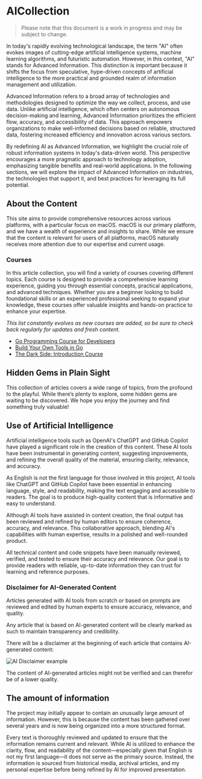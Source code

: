 # AICollection

> Please note that this document is a work in progress and may be subject to change.

In today's rapidly evolving technological landscape, the term "AI" often evokes images of cutting-edge artificial
intelligence systems, machine learning algorithms, and futuristic automation. However, in this context, "AI" stands for
Advanced Information. This distinction is important because it shifts the focus from speculative, hype-driven concepts
of artificial intelligence to the more practical and grounded realm of information management and utilization.

Advanced Information refers to a broad array of technologies and methodologies designed to optimize the way we collect,
process, and use data. Unlike artificial intelligence, which often centers on autonomous decision-making and learning,
Advanced Information prioritizes the efficient flow, accuracy, and accessibility of data. This approach empowers
organizations to make well-informed decisions based on reliable, structured data, fostering increased efficiency and
innovation across various sectors.

By redefining AI as Advanced Information, we highlight the crucial role of robust information systems in today's
data-driven world. This perspective encourages a more pragmatic approach to technology adoption, emphasizing tangible
benefits and real-world applications. In the following sections, we will explore the impact of Advanced Information on
industries, the technologies that support it, and best practices for leveraging its full potential.

## About the Content

This site aims to provide comprehensive resources across various platforms, with a particular focus on macOS. macOS is
our primary platform, and we have a wealth of experience and insights to share. While we ensure that the content is
relevant for users of all platforms, macOS naturally receives more attention due to our expertise and current usage.

### Courses

In this article collection, you will find a variety of courses covering different topics. Each course is designed to
provide a comprehensive learning experience, guiding you through essential concepts, practical applications, and advanced
techniques. Whether you are a beginner looking to build foundational skills or an experienced professional seeking to
expand your knowledge, these courses offer valuable insights and hands-on practice to enhance your expertise.

*This list constantly evolves as new courses are added, so be sure to check back regularly for updates and fresh content.*

- [Go Programming Course for Developers](Go-Programming-Course-for-Developers.md)
- [Build Your Own Tools in Go](Go-Build-your-own-tools.md)
- [The Dark Side: Introduction Course](The-Dark-Side-Introduction-Course.md)

## Hidden Gems in Plain Sight

This collection of articles covers a wide range of topics, from the profound to the playful. While there’s plenty to
explore, some hidden gems are waiting to be discovered. We hope you enjoy the journey and find something truly valuable!

## Use of Artificial Intelligence

Artificial intelligence tools such as OpenAI's ChatGPT and GitHub Copilot have played a significant role in the creation
of this content. These AI tools have been instrumental in generating content, suggesting improvements, and refining the
overall quality of the material, ensuring clarity, relevance, and accuracy.

As English is not the first language for those involved in this project, AI tools like ChatGPT and GitHub Copilot have
been essential in enhancing language, style, and readability, making the text engaging and accessible to readers. The
goal is to produce high-quality content that is informative and easy to understand.

Although AI tools have assisted in content creation, the final output has been reviewed and refined by human editors to
ensure coherence, accuracy, and relevance. This collaborative approach, blending AI's capabilities with human expertise,
results in a polished and well-rounded product.

All technical content and code snippets have been manually reviewed, verified, and tested to ensure their accuracy and
relevance. Our goal is to provide readers with reliable, up-to-date information they can trust for learning and
reference purposes.

### Disclaimer for AI-Generated Content

Articles generated with AI tools from scratch or based on prompts are reviewed and edited by human experts to ensure
accuracy, relevance, and quality.

Any article that is based on AI-generated content will be clearly marked as such to maintain transparency and
credibility.

There will be a disclaimer at the beginning of each article that contains AI-generated content:

![AI Disclaimer example](ai-disclaimer-example.png)

The content of AI-generated articles might not be verified and can therefor be of a lower quality. 

## The amount of information
The project may initially appear to contain an unusually large amount of information. However, this is because the
content has been gathered over several years and is now being organized into a more structured format.

Every text is thoroughly reviewed and updated to ensure that the information remains current and relevant.
While AI is utilized to enhance the clarity, flow, and readability of the content—especially given that English is not
my first language—it does not serve as the primary source. Instead, the information is sourced from historical media,
archival articles, and my personal expertise before being refined by AI for improved presentation.